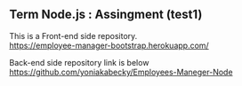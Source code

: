 ## Term Node.js : Assingment (test1)

This is a Front-end side repository.    
https://employee-manager-bootstrap.herokuapp.com/
   
   
Back-end side repository link is below   
https://github.com/yoniakabecky/Employees-Maneger-Node
